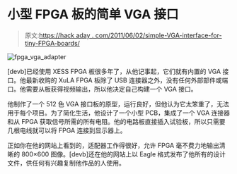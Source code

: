 # 小型 FPGA 板的简单 VGA 接口

> 原文:[https://hack aday . com/2011/06/02/simple-VGA-interface-for-tiny-FPGA-boards/](https://hackaday.com/2011/06/02/simple-vga-interface-for-tiny-fpga-boards/)

![fpga_vga_adapter](../Images/f8ad5de857c8f4c30a469690f7fab32f.png "fpga_vga_adapter")

[devb]已经使用 XESS FPGA 板很多年了，从他记事起，它们就有内置的 VGA 接口。他最新收购的 XuLA FPGA 板除了 USB 连接器之外，没有任何外部部件或端口。他需要从板获得视频输出，所以他决定自己构建一个 VGA 接口。

他制作了一个 512 色 VGA 接口板的原型，运行良好，但他认为它太笨重了，无法用于每个项目。为了简化生活，他设计了一个小型 PCB，集成了一个 VGA 连接器和从 FPGA 获取信号所需的所有电阻。他的电路板直接插入试验板，所以只需要几根电线就可以将 FPGA 连接到显示器上。

正如你在他的网站上看到的，适配器工作得很好，允许 FPGA 毫不费力地输出清晰的 800×600 图像。[devb]还在他的网站上以 Eagle 格式发布了他所有的设计文件，供任何有兴趣复制他作品的人使用。